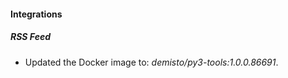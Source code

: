 
#### Integrations

##### RSS Feed

- Updated the Docker image to: *demisto/py3-tools:1.0.0.86691*.
